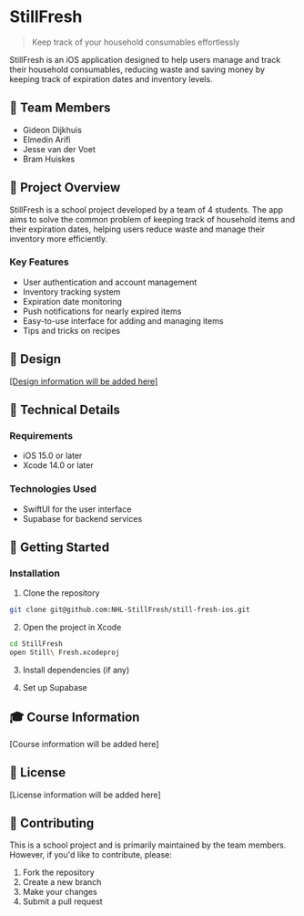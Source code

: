 # StillFresh

> Keep track of your household consumables effortlessly

StillFresh is an iOS application designed to help users manage and track their household consumables, reducing waste and saving money by keeping track of expiration dates and inventory levels.

## 👥 Team Members
- Gideon Dijkhuis
- Elmedin Arifi
- Jesse van der Voet
- Bram Huiskes

## 🎯 Project Overview

StillFresh is a school project developed by a team of 4 students. The app aims to solve the common problem of keeping track of household items and their expiration dates, helping users reduce waste and manage their inventory more efficiently.

### Key Features
<!-- Update/modify these features based on your final implementation -->
- User authentication and account management
- Inventory tracking system
- Expiration date monitoring
- Push notifications for nearly expired items
- Easy-to-use interface for adding and managing items
- Tips and tricks on recipes

## 🎨 Design

[\[Design information will be added here\]](https://www.figma.com/design/o7c2gT4TtUSy4IpuuzyXfr/Untitled?node-id=0-3321)

## 🔧 Technical Details

### Requirements
- iOS 15.0 or later
- Xcode 14.0 or later

### Technologies Used
- SwiftUI for the user interface
- Supabase for backend services

## 🚀 Getting Started

### Installation

1. Clone the repository
```bash
git clone git@github.com:NHL-StillFresh/still-fresh-ios.git
```

2. Open the project in Xcode
```bash
cd StillFresh
open Still\ Fresh.xcodeproj
```

3. Install dependencies (if any)
<!-- Add dependency installation instructions if you add any package dependencies -->

4. Set up Supabase
<!-- Add your Supabase configuration steps here -->


## 🎓 Course Information
<!-- Add your course information here -->
[Course information will be added here]

## 📝 License
<!-- Add your license information here -->
[License information will be added here]

## 🤝 Contributing
This is a school project and is primarily maintained by the team members. However, if you'd like to contribute, please:
1. Fork the repository
2. Create a new branch
3. Make your changes
4. Submit a pull request